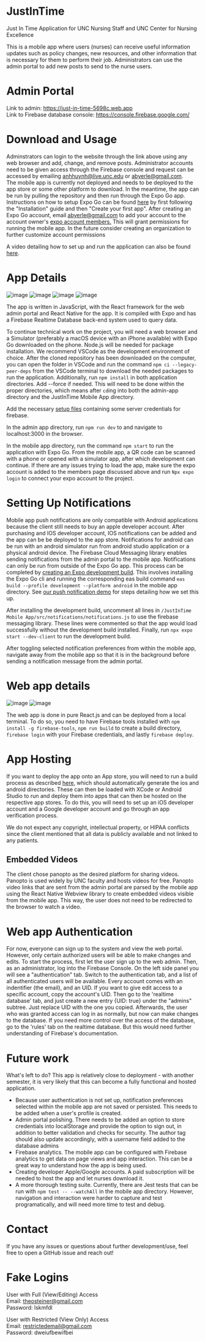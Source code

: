 # JustInTime
Just In Time Application for UNC Nursing Staff and UNC Center for Nursing Excellence

This is a mobile app where users (nurses) can receive useful information updates such as policy changes, new resources, and other information that is necessary for them to perform their job. Administrators can use the admin portal to add new posts to send to the nurse users. 

# Admin Portal
Link to admin: https://just-in-time-5698c.web.app <br>
Link to Firebase database console: https://console.firebase.google.com/

# Download and Usage
Adminstrators can login to the website through the link above using any web browser and add, change, and remove posts. Administrator accounts need to be given access through the Firebase console and request can be accessed by emailing anhhuynh@live.unc.edu or abyerle@gmail.com.<br>
The mobile app is currently not deployed and needs to be deployed to the app store or some other platform to download. In the meantime, the app can be run by pulling the repository and then run through the Expo Go app. Instructions on how to setup Expo Go can be found <a href='https://docs.expo.dev/get-started/installation/'>here</a> by first following the "Installation" guide and then "Create your first app". After creating an Expo Go account, email abyerle@gmail.com to add your account to the account owner's <a href='https://expo.dev/accounts/zizzer0/settings/members'>expo account members.</a> This will grant permissions for running the mobile app. In the future consider creating an organization to further customize account permissions<br>

A video detailing how to set up and run the application can also be found <a href='https://youtu.be/4ELwhdD0wQE'>here</a>.

# App Details
![image](https://user-images.githubusercontent.com/49326544/206061285-b4039af6-e609-4ae0-8c45-5b4f669a4804.png)
![image](https://user-images.githubusercontent.com/49326544/206061340-a435720f-0f3e-4c32-b68c-7b2ce7a1a7c7.png)
![image](https://user-images.githubusercontent.com/49326544/206064078-6b399e2c-6ef3-4aac-bddd-c909c4469654.png)
![image](https://user-images.githubusercontent.com/49326544/206061378-b1269ef5-8207-433c-bbce-bbec75331620.png)

The app is written in JavaScript, with the React framework for the web admin portal and React Native for the app. It is compiled with Expo and has a Firebase Realtime Database back-end system used to query data.

To continue technical work on the project, you will need a web browser and a Simulator (preferably a macOS device with an iPhone available) with Expo Go downloaded on the phone. Node.js will be needed for package installation. We recommend VSCode as the development environment of choice. After the cloned repository has been downloaded on the computer, you can open the folder in VSCode and run the command `npm ci --legacy-peer-deps` from the VSCode terminal to download the needed packages to run the application. Additionally, run `npm install` in both application directories. Add --force if needed. This will need to be done within the proper directories, which means after `cd`ing into both the admin-app directory and the JustInTime Mobile App directory. 

Add the necessary <a href='https://docs.google.com/document/d/1dGIgjzb21DDpkHX6l03DU5chO-s5xpAiPtRB8WKyNhM/edit'> setup files</a> containing some server credentials for firebase.

In the admin app directory, run `npm run dev` to and navigate to localhost:3000 in the browser.

In the mobile app directory, run the command `npm start` to run the application with Expo Go. From the mobile app, a QR code can be scanned with a phone or opened with a simulator app, after which development can continue. If there are any issues trying to load the app, make sure the expo account is added to the members page discussed above and run `Npx expo login` to connect your expo account to the project.

# Setting Up Notifications
Mobile app push notifications are only compatible with Android applications because the client still needs to buy an apple developer account. After purchasing and IOS developer account, IOS notifications can be added and the app can be be deployed to the app store. Notifications for android can be run with an android simulator run from android studio application or a physical android device. The Firebase Cloud Messaging library enables sending notifications from the admin portal to the mobile app. Notifications can only be run from outside of the Expo Go app. This process can be completed by <a href='https://docs.expo.dev/develop/development-builds/create-a-build/?redirected'>creating an Expo development build</a>. This involves installing the Expo Go cli and running the corresponding eas build command `eas build --profile development --platform android` in the mobile app directory. See <a href='https://github.com/AndrewByerle/push-notifications-demo'>our push notification demo</a> for steps detailing how we set this up.

After installing the development build, uncomment all lines in `/JustInTime Mobile App/src/notifications/notifications.js` to use the firebase messaging library. These lines were commented so that the app would load successfully without the development build installed. Finally, run `npx expo start --dev-client` to run the development build. 

After toggling selected notification preferences from within the mobile app, navigate away from the mobile app so that it is in the background before sending a notification message from the admin portal.


# Web app details
![image](https://user-images.githubusercontent.com/49326544/206061845-110a6056-7c63-4fa6-b922-253fd7eb5a19.png)
![image](https://user-images.githubusercontent.com/49326544/206061918-45e402e0-0ffe-429f-8811-585a26857aac.png)

The web app is done in pure React.js and can be deployed from a local terminal. To do so, you need to have Firebase tools installed with `npm install -g firebase-tools`, `npm run build` to create a build directory, `firebase login` with your Firebase credentials, and lastly `firebase deploy`.

# App Hosting
If you want to deploy the app onto an App store, you will need to run a build process as described <a href="https://docs.expo.dev/archive/classic-updates/building-standalone-apps/">here</a>, which should automatically generate the ios and android directories. These can then be loaded with XCode or Android Studio to run and deploy them into apps that can then be hosted on the respective app stores. To do this, you will need to set up an iOS developer account and a Google developer account and go through an app verification process. 

We do not expect any copyright, intellectual property, or HIPAA conflicts since the client mentioned that all data is publicly available and not linked to any patients.

## Embedded Videos

The client chose panopto as the desired platform for sharing videos. Panopto is used widely by UNC faculty and hosts videos for free. Panopto video links that are sent from the admin portal are parsed by the mobile app using the React Native Webview library to create embedded videos visible from the mobile app. This way, the user does not need to be redirected to the browser to watch a video.


# Web app Authentication
For now, everyone can sign up to the system and view the web portal. However, only certain authorized users will be able to make changes and edits. To start the process, first let the user sign up to the web admin. Then, as an administrator, log into the Firebase Console. On the left side panel you will see a "authentication" tab. Switch to the authentication tab, and a list of all authenticated users will be available. Every account comes with an indentifier (the email), and an UID. If you want to give edit access to a specific account, copy the account's UID. Then go to the 'realtime database' tab, and just create a new entry {UID: true} under the "admins" subtree. Just replace UID with the one you copied. Afterwards, the user who was granted access can log in as normally, but now can make changes to the database. If you need more control over the access of the database, go to the 'rules' tab on the realtime database. But this would need further understanding of Firebase's documentation.

# Future work
What's left to do? This app is relatively close to deployment - with another semester, it is very likely that this can become a fully functional and hosted application. 
* Because user authentication is not set up, notification preferences selected within the mobile app are not saved or persisted. This needs to be added when a user's profile is created.
* Admin portal polishing. There needs to be added an option to store credentials into localStorage and provide the option to sign out, in addition to better validation and checks for security. The author tag should also update accordingly, with a username field added to the database admins
* Firebase analytics. The mobile app can be configured with Firebase analytics to get data on page views and app interaction. This can be a great way to understand how the app is being used.
* Creating developer Apple/Google accounts. A paid subscription will be needed to host the app and let nurses download it.
* A more thorough testing suite. Currently, there are Jest tests that can be run with `npm test -- --watchAll` in the mobile app directory. However, navigation and interaction were harder to capture and test programatically, and will need more time to test and debug.

# Contact
If you have any issues or questions about further development/use, feel free to open a GitHub issue and reach out!

# Fake Logins
User with Full (View/Editing) Access <br>
Email: theosteiner@gmail.com <br>
Password: lskmfdl <br> 

User with Restricted (View Only) Access <br>
Email: restrictedemail@gmail.com <br>
Password: dweiufbewifbei <br>
